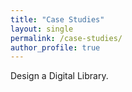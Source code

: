 ```yaml
---
title: "Case Studies"
layout: single
permalink: /case-studies/
author_profile: true
---
```


Design a Digital Library.
